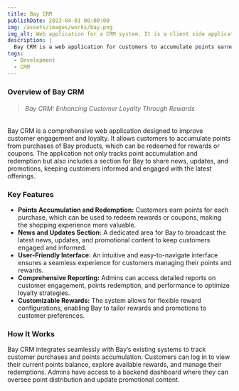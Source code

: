 ```yaml
---
title: Bay CRM
publishDate: 2023-04-01 00:00:00
img: /assets/images/works/bay.png
img_alt: Web application for a CRM system. It is a client side application.
description: |
  Bay CRM is a web application for customers to accumulate points earned from purchases of Bay products, which can be redeemed for rewards or coupons.
tags:
  - Development
  - CRM
---
```


### Overview of Bay CRM

> ###### Bay CRM: Enhancing Customer Loyalty Through Rewards

Bay CRM is a comprehensive web application designed to improve customer engagement and loyalty. It allows customers to accumulate points from purchases of Bay products, which can be redeemed for rewards or coupons. The application not only tracks point accumulation and redemption but also includes a section for Bay to share news, updates, and promotions, keeping customers informed and engaged with the latest offerings.

### Key Features

- **Points Accumulation and Redemption:** Customers earn points for each purchase, which can be used to redeem rewards or coupons, making the shopping experience more valuable.
- **News and Updates Section:** A dedicated area for Bay to broadcast the latest news, updates, and promotional content to keep customers engaged and informed.
- **User-Friendly Interface:** An intuitive and easy-to-navigate interface ensures a seamless experience for customers managing their points and rewards.
- **Comprehensive Reporting:** Admins can access detailed reports on customer engagement, points redemption, and performance to optimize loyalty strategies.
- **Customizable Rewards:** The system allows for flexible reward configurations, enabling Bay to tailor rewards and promotions to customer preferences.

### How It Works

Bay CRM integrates seamlessly with Bay’s existing systems to track customer purchases and points accumulation. Customers can log in to view their current points balance, explore available rewards, and manage their redemptions. Admins have access to a backend dashboard where they can oversee point distribution and update promotional content.
